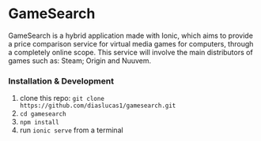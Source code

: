 # GameSearch

GameSearch is a hybrid application made with Ionic, which aims to provide a price comparison service for virtual media games for computers, through a completely online scope. 
This service will involve the main distributors of games such as: Steam; Origin and Nuuvem.

### Installation & Development

1. clone this repo: `git clone https://github.com/diaslucas1/gamesearch.git`
2. `cd gamesearch`
3. `npm install`
4. run `ionic serve` from a terminal
